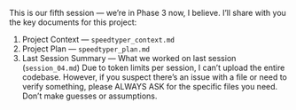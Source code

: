 This is our fifth session — we’re in Phase 3 now, I believe.
I’ll share with you the key documents for this project:
1. Project Context — `speedtyper_context.md`
2. Project Plan — `speedtyper_plan.md`
3. Last Session Summary — What we worked on last session (`session_04.md`)
Due to token limits per session, I can’t upload the entire codebase. However, if you suspect there’s an issue with a file or need to verify something, please ALWAYS ASK for the specific files you need. Don’t make guesses or assumptions.